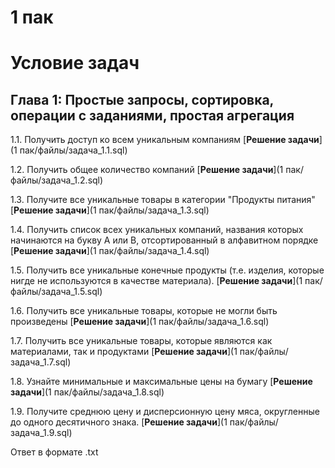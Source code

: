 # 1 пак

# **Условие задач**


## **Глава 1: Простые запросы, сортировка, операции с заданиями, простая агрегация**
1.1.	Получить доступ ко всем уникальным компаниям [**Решение задачи**](1 пак/файлы/задача_1.1.sql)

1.2.	Получить общее количество компаний [**Решение задачи**](1 пак/файлы/задача_1.2.sql)

1.3.	Получите все уникальные товары в категории "Продукты питания" [**Решение задачи**](1 пак/файлы/задача_1.3.sql)

1.4.	Получить список всех уникальных компаний, названия которых начинаются на букву А или В, отсортированный в алфавитном порядке [**Решение задачи**](1 пак/файлы/задача_1.4.sql)

1.5.	Получить все уникальные конечные продукты (т.е. изделия, которые нигде не используются в качестве материала). [**Решение задачи**](1 пак/файлы/задача_1.5.sql)

1.6.	Получить все уникальные товары, которые не могли быть произведены [**Решение задачи**](1 пак/файлы/задача_1.6.sql)

1.7.	Получить все уникальные товары, которые являются как материалами, так и продуктами [**Решение задачи**](1 пак/файлы/задача_1.7.sql)

1.8.	Узнайте минимальные и максимальные цены на бумагу [**Решение задачи**](1 пак/файлы/задача_1.8.sql)

1.9.	Получите среднюю цену и дисперсионную цену мяса, округленные до одного десятичного знака. [**Решение задачи**](1 пак/файлы/задача_1.9.sql)

Ответ в формате .txt
